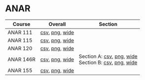 # ANAR

| Course | Overall | Section |
| ------ | ------- | ------- |
| ANAR 111 | [csv](https://github.com/UCSD-Historical-Enrollment-Data/2023Spring/blob/main/overall/ANAR%20111.csv), [png](https://raw.githubusercontent.com/UCSD-Historical-Enrollment-Data/2023Spring/main/plot_overall/ANAR%20111.png), [wide](https://raw.githubusercontent.com/UCSD-Historical-Enrollment-Data/2023Spring/main/plot_overall_wide/ANAR%20111.png) |  |
| ANAR 115 | [csv](https://github.com/UCSD-Historical-Enrollment-Data/2023Spring/blob/main/overall/ANAR%20115.csv), [png](https://raw.githubusercontent.com/UCSD-Historical-Enrollment-Data/2023Spring/main/plot_overall/ANAR%20115.png), [wide](https://raw.githubusercontent.com/UCSD-Historical-Enrollment-Data/2023Spring/main/plot_overall_wide/ANAR%20115.png) |  |
| ANAR 120 | [csv](https://github.com/UCSD-Historical-Enrollment-Data/2023Spring/blob/main/overall/ANAR%20120.csv), [png](https://raw.githubusercontent.com/UCSD-Historical-Enrollment-Data/2023Spring/main/plot_overall/ANAR%20120.png), [wide](https://raw.githubusercontent.com/UCSD-Historical-Enrollment-Data/2023Spring/main/plot_overall_wide/ANAR%20120.png) |  |
| ANAR 146R | [csv](https://github.com/UCSD-Historical-Enrollment-Data/2023Spring/blob/main/overall/ANAR%20146R.csv), [png](https://raw.githubusercontent.com/UCSD-Historical-Enrollment-Data/2023Spring/main/plot_overall/ANAR%20146R.png), [wide](https://raw.githubusercontent.com/UCSD-Historical-Enrollment-Data/2023Spring/main/plot_overall_wide/ANAR%20146R.png) | Section A: [csv](https://github.com/UCSD-Historical-Enrollment-Data/2023Spring/blob/main/section/ANAR%20146R_A.csv), [png](https://raw.githubusercontent.com/UCSD-Historical-Enrollment-Data/2023Spring/main/plot_section/ANAR%20146R_A.png), [wide](https://raw.githubusercontent.com/UCSD-Historical-Enrollment-Data/2023Spring/main/plot_section_wide/ANAR%20146R_A.png)<br>Section B: [csv](https://github.com/UCSD-Historical-Enrollment-Data/2023Spring/blob/main/section/ANAR%20146R_B.csv), [png](https://raw.githubusercontent.com/UCSD-Historical-Enrollment-Data/2023Spring/main/plot_section/ANAR%20146R_B.png), [wide](https://raw.githubusercontent.com/UCSD-Historical-Enrollment-Data/2023Spring/main/plot_section_wide/ANAR%20146R_B.png) |
| ANAR 155 | [csv](https://github.com/UCSD-Historical-Enrollment-Data/2023Spring/blob/main/overall/ANAR%20155.csv), [png](https://raw.githubusercontent.com/UCSD-Historical-Enrollment-Data/2023Spring/main/plot_overall/ANAR%20155.png), [wide](https://raw.githubusercontent.com/UCSD-Historical-Enrollment-Data/2023Spring/main/plot_overall_wide/ANAR%20155.png) |  |
